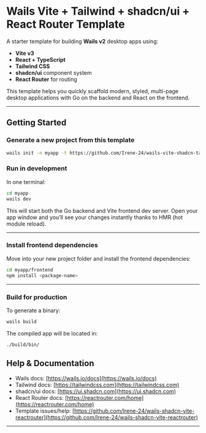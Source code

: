 # Wails Vite + Tailwind + shadcn/ui + React Router Template

A starter template for building **Wails v2** desktop apps using:

* **Vite v3**
* **React + TypeScript**
* **Tailwind CSS**
* **shadcn/ui** component system
* **React Router** for routing

This template helps you quickly scaffold modern, styled, multi-page desktop applications with Go on the backend and React on the frontend.

---

## Getting Started

### Generate a new project from this template


```bash
wails init -n myapp -t https://github.com/Irene-24/wails-vite-shadcn-tailwind-react-router-template
```


### Run in development

In one terminal:

```bash
cd myapp
wails dev
```

This will start both the Go backend and Vite frontend dev server. Open your app window and you’ll see your changes instantly thanks to HMR (hot module reload).

---

### Install frontend dependencies

Move into your new project folder and install the frontend dependencies:

```bash
cd myapp/frontend
npm install <package-name>
```

---

### Build for production

To generate a binary:

```bash
wails build
```

The compiled app will be located in:

```
./build/bin/
```


## Help & Documentation

* Wails docs: [https://wails.io/docs](https://wails.io/docs)
* Tailwind docs: [https://tailwindcss.com](https://tailwindcss.com)
* shadcn/ui docs: [https://ui.shadcn.com](https://ui.shadcn.com)
* React Router docs: [https://reactrouter.com/home](https://reactrouter.com/home)
* Template issues/help: [https://github.com/Irene-24/wails-shadcn-vite-reactrouter](https://github.com/Irene-24/wails-shadcn-vite-reactrouter)

---
